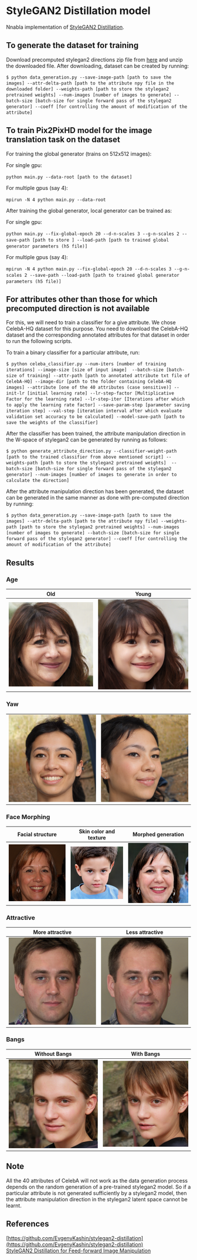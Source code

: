 # StyleGAN2 Distillation model

Nnabla implementation of [StyleGAN2 Distillation](https://arxiv.org/abs/2003.03581). 

## To generate the dataset for training 

Download precomputed stylegan2 directions zip file from [here](https://hostb.org/NCM) and unzip the downloaded file. After downloading, dataset can be created by running: 

```
$ python data_generation.py --save-image-path [path to save the images] --attr-delta-path [path to the attribute npy file in the downloaded folder] --weights-path [path to store the stylegan2 pretrained weights] --num-images [number of images to generate] --batch-size [batch-size for single forward pass of the stylegan2 generator] --coeff [for controlling the amount of modification of the attribute] 
```

## To train Pix2PixHD model for the image translation task on the dataset

For training the global generator (trains on 512x512 images):

For single gpu: 

`python main.py --data-root [path to the dataset]`

For multiple gpus (say 4):

`mpirun -N 4 python main.py --data-root`

After training the global generator, local generator can be trained as: 

For single gpu: 

`python main.py --fix-global-epoch 20 --d-n-scales 3 --g-n-scales 2 --save-path [path to store ] --load-path [path to trained global generator parameters (h5 file)]`

For multiple gpus (say 4):

`mpirun -N 4 python main.py --fix-global-epoch 20 --d-n-scales 3 --g-n-scales 2 --save-path --load-path [path to trained global generator parameters (h5 file)]`

## For attributes other than those for which precomputed direction is not available

For this, we will need to train a classifier for a give attribute. We chose CelebA-HQ dataset for this purpose. You need to download the CelebA-HQ dataset and the corresponding annotated attributes for that dataset in order to run the following scripts. 

To train a binary classifier for a particular attribute, run: 

```
$ python celeba_classifier.py --num-iters [number of training iterations] --image-size [size of input image]  --batch-size [batch-size of training] --attr-path [path to annotated attribute txt file of CelebA-HQ] --image-dir [path to the folder containing CelebA-HQ images] --attribute [one of the 40 attributes (case sensitive)] --init-lr [initial learning rate] --lr-step-factor [Multiplicative Factor for the learning rate] --lr-step-iter [Iterations after which to apply the learning rate factor] --save-param-step [parameter saving iteration step] --val-step [iteration interval after which evaluate validation set accuracy to be calculated] --model-save-path [path to save the weights of the classifier]
```

After the classifier has been trained, the attribute manipulation direction in the W-space of stylegan2 can be generated by running as follows:

```
$ python generate_attribute_direction.py --classifier-weight-path [path to the trained classifier from above mentioned script] --weights-path [path to store the stylegan2 pretrained weights]  --batch-size [batch-size for single forward pass of the stylegan2 generator] --num-images [number of images to generate in order to calculate the direction]
```

After the attribute manipulation direction has been generated, the dataset can be generated in the same manner as done with pre-computed direction by running: 

```
$ python data_generation.py --save-image-path [path to save the images] --attr-delta-path [path to the attribute npy file] --weights-path [path to store the stylegan2 pretrained weights] --num-images [number of images to generate] --batch-size [batch-size for single forward pass of the stylegan2 generator] --coeff [for controlling the amount of modification of the attribute] 
```

## Results

### Age 

| Old | Young|
|:-----:|:-----:|
|![](./sample-results/age_plus.png)|![](./sample-results/age_minus.png)|

### Yaw  

| | |
|:-----:|:-----:|
|![](./sample-results/yaw_plus.png)|![](./sample-results/yaw_minus.png)|

### Face Morphing

| Facial structure | Skin color and texture | Morphed generation|
|:-----:|:-----:|:-----:|
|![](./sample-results/facemorph_content.png)|![](./sample-results/facemorph_style.png)|![](./sample-results/facemorph_gen.png)|

### Attractive  

| More attractive | Less attractive |
|:-----:|:-----:|
|![](./sample-results/attractive_plus.png)|![](./sample-results/attractive_minus.png)|

### Bangs 

| Without Bangs | With Bangs|
|:-----:|:-----:|
|![](./sample-results/bangs_minus.png)|![](./sample-results/bangs_plus.png)|


## Note

All the 40 attributes of CelebA will not work as the data generation process depends on the random generation of a pre-trained stylegan2 model. So if a particular attribute is not generated sufficiently by a stylegan2 model, then the attribute manipulation direction in the stylegan2 latent space cannot be learnt. 

## References
[https://github.com/EvgenyKashin/stylegan2-distillation](https://github.com/EvgenyKashin/stylegan2-distillation)        
[StyleGAN2 Distillation for Feed-forward Image Manipulation](https://arxiv.org/abs/2003.03581)

